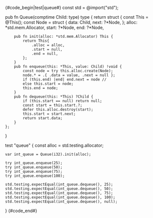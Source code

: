 {#code_begin|test|queue#}
const std = @import("std");

pub fn Queue(comptime Child: type) type {
    return struct {
        const This = @This();
        const Node = struct {
            data: Child,
            next: ?*Node,
        };
        alloc: *std.mem.Allocator,
        start: ?*Node,
        end: ?*Node,

        pub fn init(alloc: *std.mem.Allocator) This {
            return This{
                .alloc = alloc,
                .start = null,
                .end = null,
            };
        }
        pub fn enqueue(this: *This, value: Child) !void {
            const node = try this.alloc.create(Node);
            node.* = .{ .data = value, .next = null };
            if (this.end) |end| end.next = node //
            else this.start = node;
            this.end = node;
        }
        pub fn dequeue(this: *This) ?Child {
            if (this.start == null) return null;
            const start = this.start.?;
            defer this.alloc.destroy(start);
            this.start = start.next;
            return start.data;
        }
    };
}

test "queue" {
    const alloc = std.testing.allocator;

    var int_queue = Queue(i32).init(alloc);

    try int_queue.enqueue(25);
    try int_queue.enqueue(50);
    try int_queue.enqueue(75);
    try int_queue.enqueue(100);

    std.testing.expectEqual(int_queue.dequeue(), 25);
    std.testing.expectEqual(int_queue.dequeue(), 50);
    std.testing.expectEqual(int_queue.dequeue(), 75);
    std.testing.expectEqual(int_queue.dequeue(), 100);
    std.testing.expectEqual(int_queue.dequeue(), null);
}
{#code_end#}
